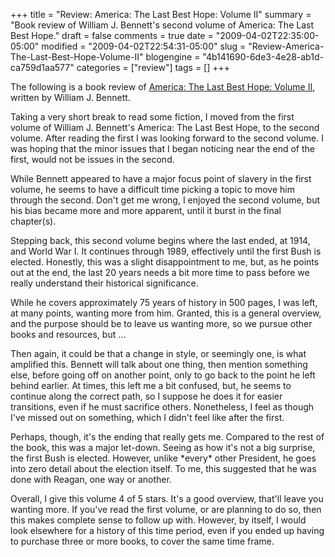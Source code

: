 +++
title = "Review: America: The Last Best Hope: Volume II"
summary = "Book review of William J. Bennett's second volume of America: The Last Best Hope."
draft = false
comments = true
date = "2009-04-02T22:35:00-05:00"
modified = "2009-04-02T22:54:31-05:00"
slug = "Review-America-The-Last-Best-Hope-Volume-II"
blogengine = "4b141690-6de3-4e28-ab1d-ca759d1aa577"
categories = ["review"]
tags = []
+++

<div class="note">
<p>
The following is a book review of <a href="http://www.amazon.com/gp/product/1595550879?tag=strivinglifen-20">America: The Last Best Hope: Volume II</a>, written by William J. Bennett. 
</p>
</div>
<p>
Taking a very short break to read some fiction, I moved from the first volume of William J. Bennett&#39;s America: The Last Best Hope, to the second volume. After reading the first I was looking forward to the second volume. I was hoping that the minor issues that I began noticing near the end of the first, would not be issues in the second. 
</p>
<p>
While Bennett appeared to have a major focus point of slavery in the first volume, he seems to have a difficult time picking a topic to move him through the second. Don&#39;t get me wrong, I enjoyed the second volume, but his bias became more and more apparent, until it burst in the final chapter(s). 
</p>
<p>
Stepping back, this second volume begins where the last ended, at 1914, and World War I. It continues through 1989, effectively until the first Bush is elected. Honestly, this was&nbsp;a slight disappointment to me, but, as he points out at the end, the last 20 years needs a bit more time to pass before we really understand their historical significance. 
</p>
<p>
While he covers approximately 75 years of history in 500 pages, I was left, at many points, wanting more from him. Granted, this is a general overview, and the purpose should be to leave us wanting more, so we pursue other books and resources, but ... 
</p>
<p>
Then again, it could be that&nbsp;a change in style, or seemingly one, is what amplified this. Bennett will talk about one thing, then mention something else, before going off on another point, only to go back to the point he left behind earlier. At times, this left me a bit confused, but, he seems to continue along the correct path, so I suppose he does it for easier transitions, even if he must sacrifice others. Nonetheless, I feel as though I&#39;ve missed out on something, which I didn&#39;t feel like after the first. 
</p>
<p>
Perhaps, though, it&#39;s the ending that really gets me. Compared to the rest of the book, this was a major let-down. Seeing as how it&#39;s not a big surprise, the first Bush is elected. However, unlike *every* other President, he goes into zero detail about the election itself. To me, this suggested that he was done with Reagan, one way or another. 
</p>
<p>
Overall, I give this volume 4 of 5 stars. It&#39;s a good overview, that&#39;ll leave you wanting more. If you&#39;ve read the first volume, or are planning to do so, then this makes complete sense to follow up with. However, by itself, I would look elsewhere for a history of this time period, even if you ended up having to purchase three or more books, to cover the same time frame. 
</p>
<p>
&nbsp;
</p>

